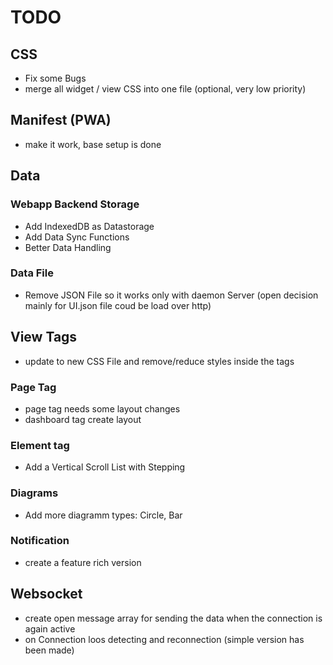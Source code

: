 # TODO

## CSS
* Fix some Bugs
* merge all widget / view CSS into one file (optional, very low priority)

## Manifest (PWA)
* make it work, base setup is done

## Data

### Webapp Backend Storage
* Add IndexedDB as Datastorage
* Add Data Sync Functions
* Better Data Handling

### Data File
* Remove JSON File so it works only with daemon Server (open decision mainly for UI.json file coud be load over http)

## View Tags
* update to new CSS File and remove/reduce styles inside the tags

### Page Tag
* page tag needs some layout changes
* dashboard tag create layout

### Element tag
* Add a Vertical Scroll List with Stepping

### Diagrams
* Add more diagramm types: Circle, Bar

### Notification
* create a feature rich version

## Websocket
* create open message array for sending the data when the connection is again active
* on Connection loos detecting and reconnection (simple version has been made)
